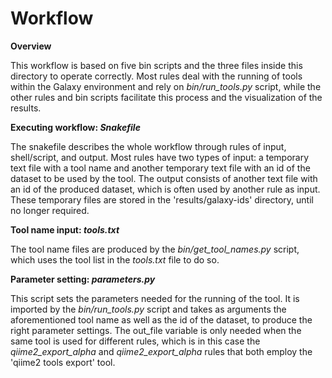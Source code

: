  # Workflow

**Overview**

This workflow is based on five bin scripts and the three files inside this directory to operate correctly. Most rules 
deal with the running of tools within the Galaxy environment and rely on _bin/run_tools.py_ script, while the other 
rules and bin scripts facilitate this process and the visualization of the results.

**Executing workflow: _Snakefile_**

The snakefile describes the whole workflow through rules of input, shell/script, and output. Most rules 
have two types of input: a temporary text file with a tool name and another temporary text file with an id 
of the dataset to be used by the tool. The output consists of another text file with an id of the produced 
dataset, which is often used by another rule as input. These temporary files are stored in the 'results/galaxy-ids' 
directory, until no longer required.

**Tool name input: _tools.txt_**

The tool name files are produced by the _bin/get_tool_names.py_ script, which uses the tool list in the _tools.txt_ 
file to do so. 

**Parameter setting: _parameters.py_**

This script sets the parameters needed for the running of the tool. It is imported by the _bin/run_tools.py_
script and takes as arguments the aforementioned tool name as well as the id of the dataset, to produce 
the right parameter settings. The out_file variable is only needed when the same tool is used for different 
rules, which is in this case the _qiime2_export_alpha_ and _qiime2_export_alpha_ rules that both employ the 
'qiime2 tools export' tool.



